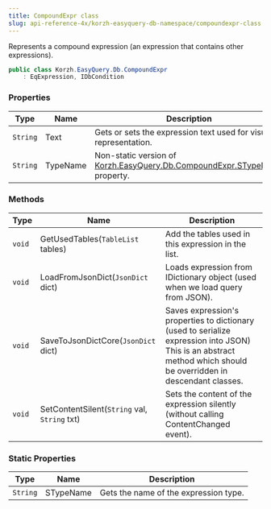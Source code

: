 ```yaml
---
title: CompoundExpr class
slug: api-reference-4x/korzh-easyquery-db-namespace/compoundexpr-class
---
```


Represents a compound expression (an expression that contains other expressions).
```csharp
public class Korzh.EasyQuery.Db.CompoundExpr
    : EqExpression, IDbCondition

```

### Properties

| Type | Name | Description | 
| --- | --- | --- | 
| `String` | Text | Gets or sets the expression text used for visual representation. | 
| `String` | TypeName | Non-static version of [Korzh.EasyQuery.Db.CompoundExpr.STypeName](//easyquery/docs/api-reference-4x/korzh-easyquery-db-namespace/compoundexpr-class) property. | 


### Methods

| Type | Name | Description | 
| --- | --- | --- | 
| `void` | GetUsedTables(`TableList` tables) | Add the tables used in this expression in the list. | 
| `void` | LoadFromJsonDict(`JsonDict` dict) | Loads expression from IDictionary object (used when we load query from JSON). | 
| `void` | SaveToJsonDictCore(`JsonDict` dict) | Saves expression's properties to dictionary (used to serialize expression into JSON)  This is an abstract method which should be overridden in descendant classes. | 
| `void` | SetContentSilent(`String` val, `String` txt) | Sets the content of the expression silently (without calling ContentChanged event). | 


### Static Properties

| Type | Name | Description | 
| --- | --- | --- | 
| `String` | STypeName | Gets the name of the expression type. |